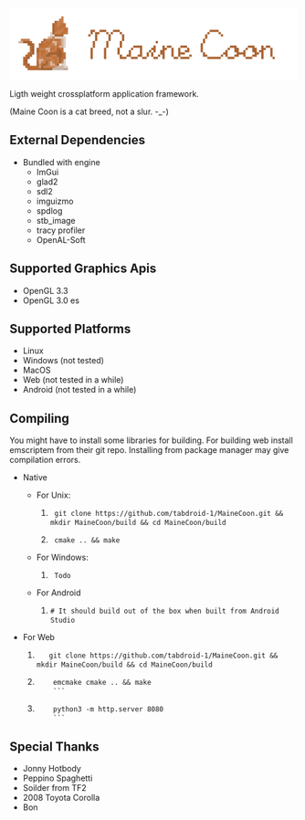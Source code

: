 
![MaineCoon](/resources/logo/Maine_Coon_Logo_Name_1024X256.png?raw=true "MaineCoon")

Ligth weight crossplatform application framework.

(Maine Coon is a cat breed, not a slur. -_-)

External Dependencies
-------------------
- Bundled with engine
  - ImGui
  - glad2
  - sdl2 
  - imguizmo
  - spdlog
  - stb_image
  - tracy profiler
  - OpenAL-Soft 

Supported Graphics Apis
-----------------------
- OpenGL 3.3
- OpenGL 3.0 es

Supported Platforms
-------------------
- Linux
- Windows (not tested)
- MacOS
- Web (not tested in a while)
- Android (not tested in a while)

Compiling
---------

You might have to install some libraries for building.
For building web install emscriptem from their git repo. Installing from package manager may give compilation errors.

- Native
  - For Unix:  
    1. ```shell
        git clone https://github.com/tabdroid-1/MaineCoon.git && mkdir MaineCoon/build && cd MaineCoon/build
        ```
    2. ```shell
        cmake .. && make
        ```
    
  - For Windows:  
    1. ```shell
        Todo
        ```

  - For Android 
    1. ```shell
       # It should build out of the box when built from Android Studio
       ```

- For Web 

  1. ```shell
        git clone https://github.com/tabdroid-1/MaineCoon.git && mkdir MaineCoon/build && cd MaineCoon/build
        ```

  2. ```shell
         emcmake cmake .. && make
         ```

  3. ```shell
         python3 -m http.server 8080
         ```
     
Special Thanks
 --------------
- Jonny Hotbody
- Peppino Spaghetti
- Soilder from TF2
- 2008 Toyota Corolla
- Bon

